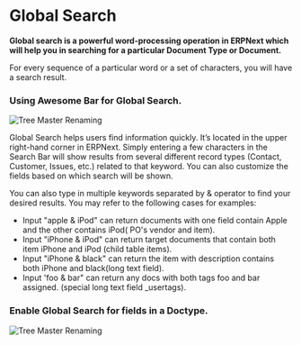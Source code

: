 <!-- add-breadcrumbs -->
# Global Search

**Global search is a powerful word-processing operation in ERPNext which will help you in searching for a particular Document Type or Document.**

For every sequence of a particular word or a set of characters, you will have a search result.

### Using Awesome Bar for Global Search.

![Tree Master Renaming](/docs/v12/assets/img/using-erpnext/using-global-search-2.gif)

Global Search helps users find information quickly. It’s located in the upper right-hand corner in ERPNext. Simply entering a few characters in the Search Bar will show results from several different record types (Contact, Customer, Issues, etc.) related to that keyword. You can also customize the fields based on which search will be shown.

You can also type in multiple keywords separated by & operator to find your desired results. You may refer to the following cases for examples:

- Input "apple & iPod" can return documents with one field contain Apple and the other contains iPod( PO's vendor and item).
- Input "iPhone & iPod" can return target documents that contain both item iPhone and iPod (child table items).
- Input "iPhone & black" can return the item with description contains both iPhone and black(long text field).
- Input 'foo & bar" can return any docs with both tags foo and bar assigned. (special long text field _usertags).

### Enable Global Search for fields in a Doctype.

![Tree Master Renaming](/docs/v12/assets/img/using-erpnext/using-global-search-1.gif)

